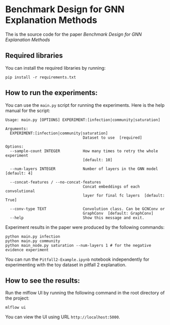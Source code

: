 # Benchmark Design for GNN Explanation Methods
The is the source code for the paper _Benchmark Design for GNN Explanation Methods_

## Required libraries
You can install the required libraries by running:
```shell
pip install -r requirements.txt
```

## How to run the experiments:
You can use the `main.py` script for running the experiments. Here is the help manual for the script:
```
Usage: main.py [OPTIONS] EXPERIMENT:[infection|community|saturation]

Arguments:
  EXPERIMENT:[infection|community|saturation]
                                  Dataset to use  [required]

Options:
  --sample-count INTEGER          How many times to retry the whole experiment
                                  [default: 10]

  --num-layers INTEGER            Number of layers in the GNN model  [default: 4]

  --concat-features / --no-concat-features
                                  Concat embeddings of each convolutional
                                  layer for final fc layers  [default: True]

  --conv-type TEXT                Convolution class. Can be GCNConv or
                                  GraphConv  [default: GraphConv]
  --help                          Show this message and exit.
```
Experiment results in the paper were produced by the following commands:
```
python main.py infection
python main.py community
python main_node.py saturation --num-layers 1 # for the negative evidence experiment
```

You can run the `Pitfall2-Example.ipynb` notebook independently for experimenting with the toy dataset in pitfall 2 explanation.

## How to see the results:
Run the mlflow UI by running the following command in the root directory of the project:
```
mlflow ui
```
You can view the UI using URL `http://localhost:5000`.